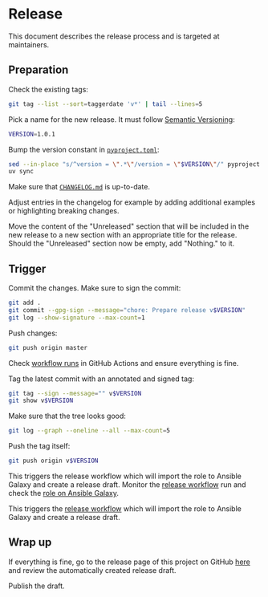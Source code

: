 # Release

This document describes the release process and is targeted at maintainers.

## Preparation

Check the existing tags:

```sh
git tag --list --sort=taggerdate 'v*' | tail --lines=5
```

Pick a name for the new release. It must follow
[Semantic Versioning](https://semver.org):

```sh
VERSION=1.0.1
```

Bump the version constant in [`pyproject.toml`](./pyproject.toml):

```sh
sed --in-place "s/^version = \".*\"/version = \"$VERSION\"/" pyproject.toml
uv sync
```

Make sure that [`CHANGELOG.md`](./CHANGELOG.md) is up-to-date.

Adjust entries in the changelog for example by adding additional examples or
highlighting breaking changes.

Move the content of the "Unreleased" section that will be included in the new
release to a new section with an appropriate title for the release. Should the
"Unreleased" section now be empty, add "Nothing." to it.

## Trigger

Commit the changes. Make sure to sign the commit:

```sh
git add .
git commit --gpg-sign --message="chore: Prepare release v$VERSION"
git log --show-signature --max-count=1
```

Push changes:

```sh
git push origin master
```

Check
[workflow runs](https://github.com/trallnag/ansible-role-aws-sam-cli/actions?query=branch%3Amaster)
in GitHub Actions and ensure everything is fine.

Tag the latest commit with an annotated and signed tag:

```sh
git tag --sign --message="" v$VERSION
git show v$VERSION
```

Make sure that the tree looks good:

```sh
git log --graph --oneline --all --max-count=5
```

Push the tag itself:

```sh
git push origin v$VERSION
```

This triggers the release workflow which will import the role to Ansible Galaxy
and create a release draft. Monitor the
[release workflow](https://github.com/trallnag/ansible-role-aws-sam-cli/actions/workflows/release.yaml)
run and check the
[role on Ansible Galaxy](https://galaxy.ansible.com/ui/standalone/roles/trallnag/aws_sam_cli).

This triggers the
[release workflow](https://github.com/trallnag/ansible-role-aws-sam-cli/actions/workflows/release.yaml)
which will import the role to Ansible Galaxy and create a release draft.

## Wrap up

If everything is fine, go to the release page of this project on GitHub
[here](https://github.com/trallnag/ansible-role-aws-sam-cli/releases) and review the
automatically created release draft.

Publish the draft.
